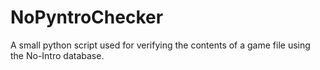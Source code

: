 # NoPyntroChecker
A small python script used for verifying the contents of a game file using the No-Intro database.
